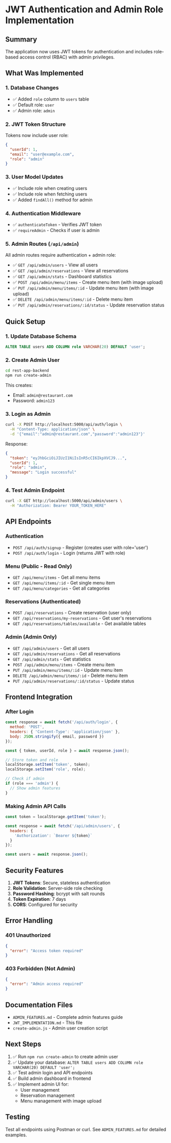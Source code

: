 # JWT Authentication and Admin Role Implementation

## Summary

The application now uses JWT tokens for authentication and includes role-based access control (RBAC) with admin privileges.

## What Was Implemented

### 1. Database Changes
- ✅ Added `role` column to `users` table
- ✅ Default role: `user`
- ✅ Admin role: `admin`

### 2. JWT Token Structure
Tokens now include user role:
```json
{
  "userId": 1,
  "email": "user@example.com",
  "role": "admin"
}
```

### 3. User Model Updates
- ✅ Include role when creating users
- ✅ Include role when fetching users
- ✅ Added `findAll()` method for admin

### 4. Authentication Middleware
- ✅ `authenticateToken` - Verifies JWT token
- ✅ `requireAdmin` - Checks if user is admin

### 5. Admin Routes (`/api/admin`)
All admin routes require authentication + admin role:

- ✅ `GET /api/admin/users` - View all users
- ✅ `GET /api/admin/reservations` - View all reservations
- ✅ `GET /api/admin/stats` - Dashboard statistics
- ✅ `POST /api/admin/menu/items` - Create menu item (with image upload)
- ✅ `PUT /api/admin/menu/items/:id` - Update menu item (with image upload)
- ✅ `DELETE /api/admin/menu/items/:id` - Delete menu item
- ✅ `PUT /api/admin/reservations/:id/status` - Update reservation status

## Quick Setup

### 1. Update Database Schema
```sql
ALTER TABLE users ADD COLUMN role VARCHAR(20) DEFAULT 'user';
```

### 2. Create Admin User
```bash
cd rest-app-backend
npm run create-admin
```

This creates:
- Email: `admin@restaurant.com`
- Password: `admin123`

### 3. Login as Admin
```bash
curl -X POST http://localhost:5000/api/auth/login \
  -H "Content-Type: application/json" \
  -d '{"email":"admin@restaurant.com","password":"admin123"}'
```

Response:
```json
{
  "token": "eyJhbGciOiJIUzI1NiIsInR5cCI6IkpXVCJ9...",
  "userId": 1,
  "role": "admin",
  "message": "Login successful"
}
```

### 4. Test Admin Endpoint
```bash
curl -X GET http://localhost:5000/api/admin/users \
  -H "Authorization: Bearer YOUR_TOKEN_HERE"
```

## API Endpoints

### Authentication
- `POST /api/auth/signup` - Register (creates user with role='user')
- `POST /api/auth/login` - Login (returns JWT with role)

### Menu (Public - Read Only)
- `GET /api/menu/items` - Get all menu items
- `GET /api/menu/items/:id` - Get single menu item
- `GET /api/menu/categories` - Get all categories

### Reservations (Authenticated)
- `POST /api/reservations` - Create reservation (user only)
- `GET /api/reservations/my-reservations` - Get user's reservations
- `GET /api/reservations/tables/available` - Get available tables

### Admin (Admin Only)
- `GET /api/admin/users` - Get all users
- `GET /api/admin/reservations` - Get all reservations
- `GET /api/admin/stats` - Get statistics
- `POST /api/admin/menu/items` - Create menu item
- `PUT /api/admin/menu/items/:id` - Update menu item
- `DELETE /api/admin/menu/items/:id` - Delete menu item
- `PUT /api/admin/reservations/:id/status` - Update status

## Frontend Integration

### After Login
```javascript
const response = await fetch('/api/auth/login', {
  method: 'POST',
  headers: { 'Content-Type': 'application/json' },
  body: JSON.stringify({ email, password })
});

const { token, userId, role } = await response.json();

// Store token and role
localStorage.setItem('token', token);
localStorage.setItem('role', role);

// Check if admin
if (role === 'admin') {
  // Show admin features
}
```

### Making Admin API Calls
```javascript
const token = localStorage.getItem('token');

const response = await fetch('/api/admin/users', {
  headers: {
    'Authorization': `Bearer ${token}`
  }
});

const users = await response.json();
```

## Security Features

1. **JWT Tokens**: Secure, stateless authentication
2. **Role Validation**: Server-side role checking
3. **Password Hashing**: bcrypt with salt rounds
4. **Token Expiration**: 7 days
5. **CORS**: Configured for security

## Error Handling

### 401 Unauthorized
```json
{
  "error": "Access token required"
}
```

### 403 Forbidden (Not Admin)
```json
{
  "error": "Admin access required"
}
```

## Documentation Files
- `ADMIN_FEATURES.md` - Complete admin features guide
- `JWT_IMPLEMENTATION.md` - This file
- `create-admin.js` - Admin user creation script

## Next Steps

1. ✅ Run `npm run create-admin` to create admin user
2. ✅ Update your database: `ALTER TABLE users ADD COLUMN role VARCHAR(20) DEFAULT 'user';`
3. ✅ Test admin login and API endpoints
4. ✅ Build admin dashboard in frontend
5. ✅ Implement admin UI for:
   - User management
   - Reservation management
   - Menu management with image upload

## Testing

Test all endpoints using Postman or curl. See `ADMIN_FEATURES.md` for detailed examples.

